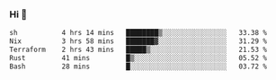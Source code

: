 ### Hi 👋

<!--START_SECTION:waka-->

```txt
sh           4 hrs 14 mins   ████████▒░░░░░░░░░░░░░░░░   33.38 %
Nix          3 hrs 58 mins   ███████▓░░░░░░░░░░░░░░░░░   31.29 %
Terraform    2 hrs 43 mins   █████▒░░░░░░░░░░░░░░░░░░░   21.53 %
Rust         41 mins         █▒░░░░░░░░░░░░░░░░░░░░░░░   05.52 %
Bash         28 mins         █░░░░░░░░░░░░░░░░░░░░░░░░   03.72 %
```

<!--END_SECTION:waka-->
